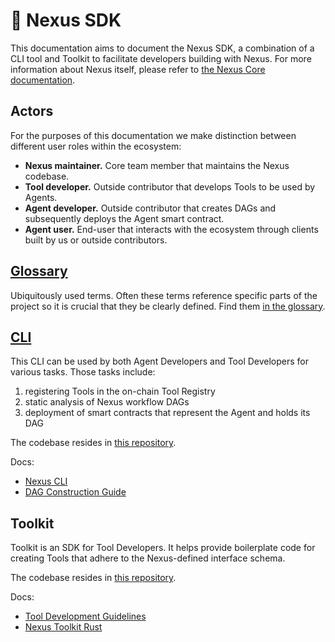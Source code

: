 # 🧰 Nexus SDK

This documentation aims to document the Nexus SDK, a combination of a CLI tool and Toolkit to facilitate developers building with Nexus. For more information about Nexus itself, please refer to [the Nexus Core documentation](../nexus-next/index.md).

## Actors

For the purposes of this documentation we make distinction between different user roles within the ecosystem:

- **Nexus maintainer.** Core team member that maintains the Nexus codebase.
- **Tool developer.** Outside contributor that develops Tools to be used by Agents.
- **Agent developer.** Outside contributor that creates DAGs and subsequently deploys the Agent smart contract.
- **Agent user.** End-user that interacts with the ecosystem through clients built by us or outside contributors.

## [Glossary](../nexus-next/glossary.md)

Ubiquitously used terms. Often these terms reference specific parts of the project so it is crucial that they be clearly defined. Find them [in the glossary](../nexus-next/glossary.md).

## [CLI](cli.md)

This CLI can be used by both Agent Developers and Tool Developers for various tasks. Those tasks include:

1. registering Tools in the on-chain Tool Registry
1. static analysis of Nexus workflow DAGs
1. deployment of smart contracts that represent the Agent and holds its DAG

The codebase resides in [this repository](https://github.com/Talus-Network/nexus-sdk).

Docs:

- [Nexus CLI](cli.md)
- [DAG Construction Guide](guides/dag-construction.md)

## Toolkit

Toolkit is an SDK for Tool Developers. It helps provide boilerplate code for creating Tools that adhere to the Nexus-defined interface schema.

The codebase resides in [this repository](https://github.com/Talus-Network/nexus-sdk).

Docs:

- [Tool Development Guidelines](tool-development.md)
- [Nexus Toolkit Rust](toolkit-rust.md)
